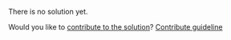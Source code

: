 
There is no solution yet.

Would you like to [contribute to the solution](https://github.com/BFEdev/BFE.dev-solutions/blob/main/quiz/return-gen_en.md)? [Contribute guideline](https://github.com/BFEdev/BFE.dev-solutions#how-to-contribute)

